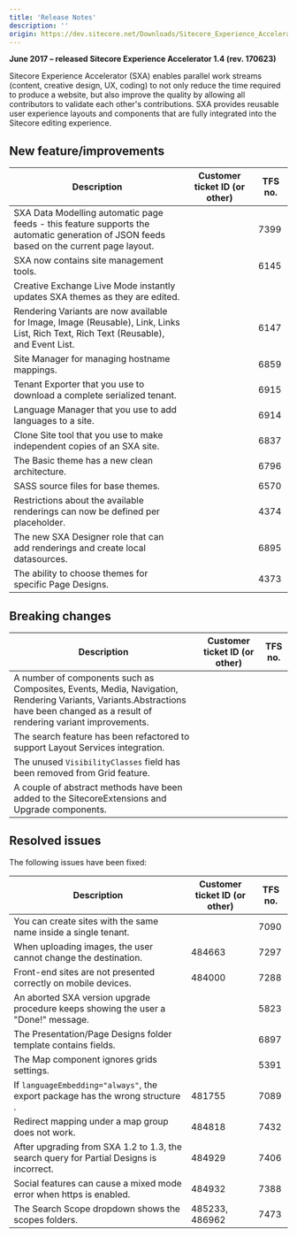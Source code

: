```yaml
---
title: 'Release Notes'
description: ''
origin: https://dev.sitecore.net/Downloads/Sitecore_Experience_Accelerator/14/Sitecore_Experience_Accelerator_14_Initial_Release/Release_Notes
---
```


**June 2017 – released Sitecore Experience Accelerator 1.4 (rev. 170623)**

Sitecore Experience Accelerator (SXA) enables parallel work streams (content, creative design, UX, coding) to not only reduce the time required to produce a website, but also improve the quality by allowing all contributors to validate each other's contributions. SXA provides reusable user experience layouts and components that are fully integrated into the Sitecore editing experience.

## New feature/improvements

| Description                                                                                                                              | Customer ticket ID (or other) | TFS no. |
| ---------------------------------------------------------------------------------------------------------------------------------------- | ----------------------------- | ------- |
| SXA Data Modelling automatic page feeds - this feature supports the automatic generation of JSON feeds based on the current page layout. |                               | 7399    |
| ​SXA now contains site management tools.                                                                                                 |                               | 6145    |
| Creative Exchange Live Mode instantly updates SXA themes as they are edited.                                                             |                               |         |
| Rendering Variants are now available for Image, Image (Reusable), Link, Links List, Rich Text, Rich Text (Reusable), and Event List.     |                               | 6147    |
| Site Manager for managing hostname mappings.                                                                                             |                               | 6859    |
| Tenant Exporter that you use to download a complete serialized tenant.                                                                   |                               | 6915    |
| ​Language Manager that you use to add languages to a site.                                                                               |                               | 6914    |
| Clone Site tool that you use to make independent copies of an SXA site.                                                                  |                               | 6837    |
| The Basic theme has a new clean architecture.                                                                                            |                               | 6796    |
| ​SASS source files for base themes.                                                                                                      |                               | 6570    |
| ​Restrictions about the available renderings can now be defined per placeholder.​                                                        |                               | 4374    |
| The new SXA Designer role that ​​​can add renderings and create local datasources.​​                                                     |                               | 6895    |
| The ability to choose themes for specific Page Designs​.                                                                                 |                               | 4373    |

## Breaking changes

| Description                                                                                                                                                                        | Customer ticket ID (or other) | TFS no. |
| ---------------------------------------------------------------------------------------------------------------------------------------------------------------------------------- | ----------------------------- | ------- |
| ​A number of components such as Composites, Events, Media, Navigation, Rendering Variants, Variants.Abstractions have been changed as a result of rendering variant improvements.​ |                               |         |
| ​The search feature has been refactored to support Layout Services integration.​                                                                                                   |                               |         |
| ​The unused `VisibilityClasses​` field has been removed from Grid feature.                                                                                                         |                               |         |
| ​​​A couple of abstract methods have been added to the SitecoreExtensions and Upgrade components.​                                                                                 |                               |         |

## Resolved issues

The following issues have been fixed:

| Description                                                                                | Customer ticket ID (or other) | TFS no. |
| ------------------------------------------------------------------------------------------ | ----------------------------- | ------- |
| You can create sites with the same name inside a single tenant​​.​                         |                               | 7090    |
| When uploading images​, the user ​cannot change the destination.                           | 484663                        | 7297    |
| Front-end sites​ are not presented correctly on mobile devices.                            | 484000                        | 7288    |
| An aborted SXA version upgrade procedure keeps showing the user a "Done!" message​.        |                               | 5823    |
| ​The Presentation/Page Designs folder template contains fields​.​                          |                               | 6897    |
| ​The Map component ignores grids settings​.                                                |                               | 5391    |
| ​If `languageEmbedding="always"`, the export package has the wrong structure​​​.           | 481755                        | 7089    |
| Redirect mapping under a map group does not work​.                                         | 484818                        | 7432    |
| ​After upgrading from SXA 1.2 to 1.3, the search query for Partial Designs is incorrect.​​ | 484929                        | 7406    |
| Social features can cause a mixed mode error when https is enabled.                        | 484932                        | 7388    |
| ​The Search Scope dropdown shows the scopes folders​.                                      | 485233, 486962                | 7473    |
